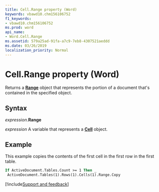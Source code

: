 ```yaml
---
title: Cell.Range property (Word)
keywords: vbawd10.chm156106752
f1_keywords:
- vbawd10.chm156106752
ms.prod: word
api_name:
- Word.Cell.Range
ms.assetid: 579a25ad-91fa-a7c9-7eb8-4307521aeddd
ms.date: 03/26/2019
localization_priority: Normal
---
```



# Cell.Range property (Word)

Returns a **[Range](Word.Range.md)** object that represents the portion of a document that's contained in the specified object.


## Syntax

_expression_.**Range**

_expression_ A variable that represents a **[Cell](Word.Cell.md)** object.


## Example

This example copies the contents of the first cell in the first row in the first table.

```vb
If ActiveDocument.Tables.Count >= 1 Then _ 
 ActiveDocument.Tables(1).Rows(1).Cells(1).Range.Copy
```




[!include[Support and feedback](~/includes/feedback-boilerplate.md)]